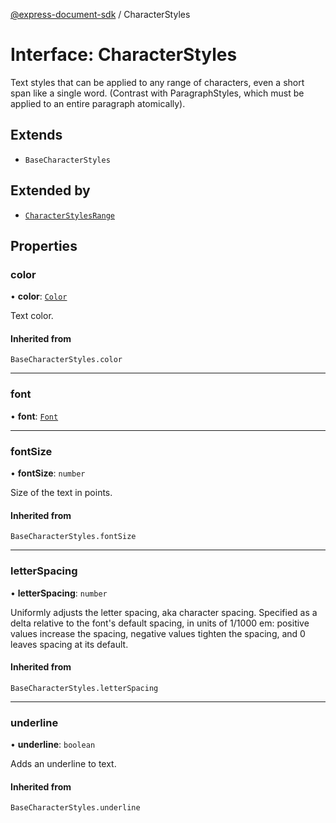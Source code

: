 [@express-document-sdk](../overview.md) / CharacterStyles

# Interface: CharacterStyles

Text styles that can be applied to any range of characters, even a short span like a single word. (Contrast with
ParagraphStyles, which must be applied to an entire paragraph atomically).

## Extends

-   `BaseCharacterStyles`

## Extended by

-   [`CharacterStylesRange`](character-styles-range.md)

## Properties

### color

• **color**: [`Color`](color.md)

Text color.

#### Inherited from

`BaseCharacterStyles.color`

<hr />

### font

• **font**: [`Font`](../type-aliases/font.md)

<hr />

### fontSize

• **fontSize**: `number`

Size of the text in points.

#### Inherited from

`BaseCharacterStyles.fontSize`

<hr />

### letterSpacing

• **letterSpacing**: `number`

Uniformly adjusts the letter spacing, aka character spacing. Specified as a delta relative to the font's default
spacing, in units of 1/1000 em: positive values increase the spacing, negative values tighten the spacing, and 0
leaves spacing at its default.

#### Inherited from

`BaseCharacterStyles.letterSpacing`

<hr />

### underline

• **underline**: `boolean`

Adds an underline to text.

#### Inherited from

`BaseCharacterStyles.underline`
